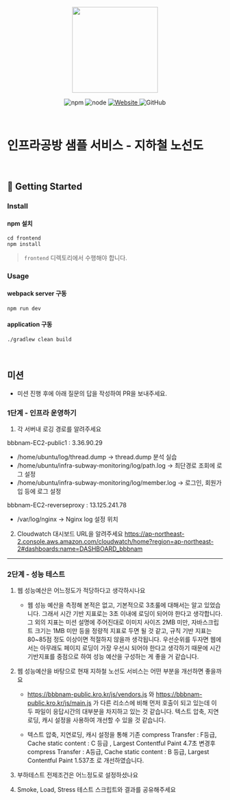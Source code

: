 <p align="center">
    <img width="200px;" src="https://raw.githubusercontent.com/woowacourse/atdd-subway-admin-frontend/master/images/main_logo.png"/>
</p>
<p align="center">
  <img alt="npm" src="https://img.shields.io/badge/npm-%3E%3D%205.5.0-blue">
  <img alt="node" src="https://img.shields.io/badge/node-%3E%3D%209.3.0-blue">
  <a href="https://edu.nextstep.camp/c/R89PYi5H" alt="nextstep atdd">
    <img alt="Website" src="https://img.shields.io/website?url=https%3A%2F%2Fedu.nextstep.camp%2Fc%2FR89PYi5H">
  </a>
  <img alt="GitHub" src="https://img.shields.io/github/license/next-step/atdd-subway-service">
</p>

<br>

# 인프라공방 샘플 서비스 - 지하철 노선도

<br>

## 🚀 Getting Started

### Install
#### npm 설치
```
cd frontend
npm install
```
> `frontend` 디렉토리에서 수행해야 합니다.

### Usage
#### webpack server 구동
```
npm run dev
```
#### application 구동
```
./gradlew clean build
```
<br>

## 미션

* 미션 진행 후에 아래 질문의 답을 작성하여 PR을 보내주세요.

### 1단계 - 인프라 운영하기
1. 각 서버내 로깅 경로를 알려주세요

bbbnam-EC2-public1 : 3.36.90.29  
  - /home/ubuntu/log/thread.dump   ->  thread.dump 분석 실습
  - /home/ubuntu/infra-subway-monitoring/log/path.log  -> 최단경로 조회에 로그 설정
  - /home/ubuntu/infra-subway-monitoring/log/member.log  -> 로그인, 회원가입 등에 로그 설정

bbbnam-EC2-reverseproxy : 13.125.241.78 
  - /var/log/nginx  -> Nginx log 설정 위치  
  
2. Cloudwatch 대시보드 URL을 알려주세요
https://ap-northeast-2.console.aws.amazon.com/cloudwatch/home?region=ap-northeast-2#dashboards:name=DASHBOARD_bbbnam

---

### 2단계 - 성능 테스트
1. 웹 성능예산은 어느정도가 적당하다고 생각하시나요
   - 웹 성능 예산을 측정해 본적은 없고, 기본적으로 3초룰에 대해서는 알고 있었습니다.
    그래서 시간 기반 지표로는 3초 이내에 로딩이 되어야 한다고 생각합니다.
    그 외의 지표는 미션 설명에 주어진대로 이미지 사이즈 2MB 미만, 자바스크립트 크기는 1MB 미만
    등을 정량적 지표로 두면 될 것 같고, 규칙 기반 지표는 80~85점 정도 이상이면 적절하지 않을까 생각됩니다.
    우선순위를 두자면 웹에서는 아무래도 페이지 로딩이 가장 우선시 되어야 한다고 생각하기 때문에
    시간 기반지표를 중점으로 하여 성능 예산을 구성하는 게 좋을 거 같습니다.

2. 웹 성능예산을 바탕으로 현재 지하철 노선도 서비스는 어떤 부분을 개선하면 좋을까요
   - https://bbbnam-public.kro.kr/js/vendors.js 와 https://bbbnam-public.kro.kr/js/main.js 가 다른 리소스에 비해 먼저 
   호출이 되고 있는데 이 두 파일이 응답시간의 대부분을 차지하고 있는 것 같습니다.
   텍스트 압축, 지연로딩, 캐시 설정을 사용하여 개선할 수 있을 것 같습니다.
   
   - 텍스트 압축, 지연로딩, 캐시 설정을 통해
   기존 compress Transfer : F등급, Cache static content : C 등급 , Largest Contentful Paint 4.7초 
   변경후  compress Transfer : A등급, Cache static content : B 등급, Largest Contentful Paint 1.537초 
   로 개선하였습니다.

3. 부하테스트 전제조건은 어느정도로 설정하셨나요

4. Smoke, Load, Stress 테스트 스크립트와 결과를 공유해주세요
